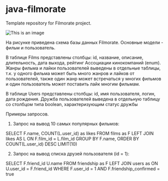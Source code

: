 # java-filmorate
Template repository for Filmorate project.


![This is an image](https://github.com/MaximKostyolov/filmorate/blob/68014025e068ebf11b58a09ebe9979a6027a70b3/Schema.jpg?raw=true)





На рисунке приведена схема базы данных Filmorate. Основные модели - фильм и пользователь. 

В таблице Films представлены столбцы: id, название, описание, длительность, дата выхода, рейтинг Ассоциации кинокомпаний (enum). Жанры фильма и лайки пользователей выведены в отдельные таблицы, т.к. у одного фильма может быть много жанров и лайков от пользователей, также один жанр может встречаться у многих фильмов и один пользователь может поставить лайк многим фильмам. 

В таблице Users представлены столбцы: id, имя пользователя, логин, дата рождения. Дружба пользователей выведена в отдельную таблицу со столбцом типа boolean, характеризующим статус дружбы

Примеры запросов.
1) Запрос на вывод 10 самых популярных фильмов:

SELECT F.name, 
       COUNT(L.user_id) as likes
FROM films as F
LEFT JOIN likes AS L ON F.film_id = L.film_id
GROUP BY F.name,
ORDER BY COUNT(L.user_id) DESC
LIMIT(10)

2) Запрос на вывод списка друзей пользователя (id = 1):

SELECT F.friend_id
       U.name
FROM friendship as F
LEFT JOIN users as ON U.user_id = F.friend_id
WHERE F.user_id = 1 
AND F.friendship_confirmed = true
